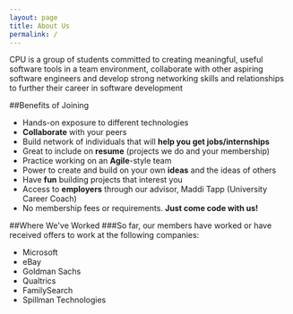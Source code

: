 ```yaml
---
layout: page
title: About Us
permalink: /
---
```


CPU is a group of students committed to creating meaningful, useful software tools in a team environment, collaborate with other aspiring software engineers and develop strong networking skills and relationships to further their career in software development

##Benefits of Joining
- Hands-on exposure to different technologies
- **Collaborate** with your peers
- Build network of individuals that will **help you get jobs/internships**
- Great to include on **resume** (projects we do and your membership)
- Practice working on an **Agile**-style team
- Power to create and build on your own **ideas** and the ideas of others
- Have **fun** building projects that interest you
- Access to **employers** through our advisor, Maddi Tapp (University Career Coach)
- No membership fees or requirements. **Just come code with us!**

##Where We've Worked
###So far, our members have worked or have received offers to work at the following companies:
- Microsoft
- eBay
- Goldman Sachs
- Qualtrics
- FamilySearch
- Spillman Technologies
